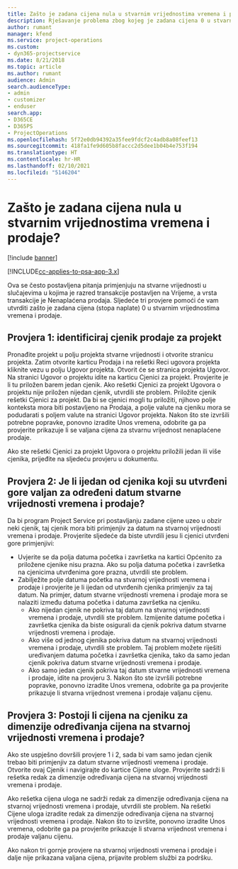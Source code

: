 ```yaml
---
title: Zašto je zadana cijena nula u stvarnim vrijednostima vremena i prodaje?
description: Rješavanje problema zbog kojeg je zadana cijena 0 u stvarnim vrijednostima vremena i prodaje.
author: rumant
manager: kfend
ms.service: project-operations
ms.custom:
- dyn365-projectservice
ms.date: 8/21/2018
ms.topic: article
ms.author: rumant
audience: Admin
search.audienceType:
- admin
- customizer
- enduser
search.app:
- D365CE
- D365PS
- ProjectOperations
ms.openlocfilehash: 5f72e0db94392a35fee9fdcf2c4adb8a08feef13
ms.sourcegitcommit: 418fa1fe9d605b8faccc2d5dee1b04b4e753f194
ms.translationtype: HT
ms.contentlocale: hr-HR
ms.lasthandoff: 02/10/2021
ms.locfileid: "5146204"
---
```

# <a name="why-is-price-defaulting-to-zero-on-time-sales-actuals"></a>Zašto je zadana cijena nula u stvarnim vrijednostima vremena i prodaje?

[!include [banner](../includes/psa-now-project-operations.md)]

[!INCLUDE[cc-applies-to-psa-app-3.x](../includes/cc-applies-to-psa-app-3x.md)]

Ova se često postavljena pitanja primjenjuju na stvarne vrijednosti u slučajevima u kojima je razred transakcije postavljen na Vrijeme, a vrsta transakcije je Nenaplaćena prodaja. Sljedeće tri provjere pomoći će vam utvrditi zašto je zadana cijena (stopa naplate) 0 u stvarnim vrijednostima vremena i prodaje.

## <a name="check-1-identify-the-sales-price-list-for-the-project"></a>Provjera 1: identificiraj cjenik prodaje za projekt

Pronađite projekt u polju projekta stvarne vrijednosti i otvorite stranicu projekta. Zatim otvorite karticu Prodaja i na rešetki Reci ugovora projekta kliknite vezu u polju Ugovor projekta. Otvorit će se stranica projekta Ugovor. Na stranici Ugovor o projektu idite na karticu Cjenici za projekt. Provjerite je li tu priložen barem jedan cjenik. Ako rešetki Cjenici za projekt Ugovora o projektu nije priložen nijedan cjenik, utvrdili ste problem. Priložite cjenik rešetki Cjenici za projekt. Da bi se cjenici mogli tu priložiti, njihovo polje konteksta mora biti postavljeno na Prodaja, a polje valute na cjeniku mora se podudarati s poljem valute na stranici Ugovor projekta. Nakon što ste izvršili potrebne popravke, ponovno izradite Unos vremena, odobrite ga pa provjerite prikazuje li se valjana cijena za stvarnu vrijednost nenaplaćene prodaje. 

Ako ste rešetki Cjenici za projekt Ugovora o projektu priložili jedan ili više cjenika, prijeđite na sljedeću provjeru u dokumentu.

## <a name="check-2-are-any-of-the-price-lists-identified-above-valid-for-the-specific-date-of-the-time-sales-actual"></a>Provjera 2: Je li ijedan od cjenika koji su utvrđeni gore valjan za određeni datum stvarne vrijednosti vremena i prodaje?

Da bi program Project Service pri postavljanju zadane cijene uzeo u obzir neki cjenik, taj cjenik mora biti primjenjiv za datum na stvarnoj vrijednosti vremena i prodaje. Provjerite sljedeće da biste utvrdili jesu li cjenici utvrđeni gore primjenjivi:
- Uvjerite se da polja datuma početka i završetka na kartici Općenito za priložene cjenike nisu prazna. Ako su polja datuma početka i završetka na cjenicima utvrđenima gore prazna, utvrdili ste problem. 
- Zabilježite polje datuma početka na stvarnoj vrijednosti vremena i prodaje i provjerite je li ijedan od utvrđenih cjenika primjenjiv za taj datum. Na primjer, datum stvarne vrijednosti vremena i prodaje mora se nalaziti između datuma početka i datuma završetka na cjeniku. 
    - Ako nijedan cjenik ne pokriva taj datum na stvarnoj vrijednosti vremena i prodaje, utvrdili ste problem. Izmijenite datume početka i završetka cjenika da biste osigurali da cjenik pokriva datum stvarne vrijednosti vremena i prodaje. 
    - Ako više od jednog cjenika pokriva datum na stvarnoj vrijednosti vremena i prodaje, utvrdili ste problem. Taj problem možete riješiti uređivanjem datuma početka i završetka cjenika, tako da samo jedan cjenik pokriva datum stvarne vrijednosti vremena i prodaje. 
    - Ako samo jedan cjenik pokriva taj datum stvarne vrijednosti vremena i prodaje, idite na provjeru 3.
Nakon što ste izvršili potrebne popravke, ponovno izradite Unos vremena, odobrite ga pa provjerite prikazuje li stvarna vrijednost vremena i prodaje valjanu cijenu.

## <a name="check-3-is-there-a-price-in-the-price-list-for-the-pricing-dimensions-on-the-time-sales-actual"></a>Provjera 3: Postoji li cijena na cjeniku za dimenzije određivanja cijena na stvarnoj vrijednosti vremena i prodaje?

Ako ste uspješno dovršili provjere 1 i 2, sada bi vam samo jedan cjenik trebao biti primjenjiv za datum stvarne vrijednosti vremena i prodaje. Otvorite ovaj Cjenik i navigirajte do kartice Cijene uloge. Provjerite sadrži li rešetka redak za dimenzije određivanja cijena na stvarnoj vrijednosti vremena i prodaje.

Ako rešetka cijena uloga ne sadrži redak za dimenzije određivanja cijena na stvarnoj vrijednosti vremena i prodaje, utvrdili ste problem. Na rešetki Cijene uloga izradite redak za dimenzije određivanja cijena na stvarnoj vrijednosti vremena i prodaje. Nakon što to izvršite, ponovno izradite Unos vremena, odobrite ga pa provjerite prikazuje li stvarna vrijednost vremena i prodaje valjanu cijenu.

Ako nakon tri gornje provjere na stvarnoj vrijednosti vremena i prodaje i dalje nije prikazana valjana cijena, prijavite problem službi za podršku. 

